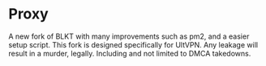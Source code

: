 # Proxy
A new fork of BLKT with many improvements such as pm2, and a easier setup script. 
This fork is designed specifically for UltVPN. Any leakage will result in a murder, legally. Including and not limited to DMCA takedowns.

